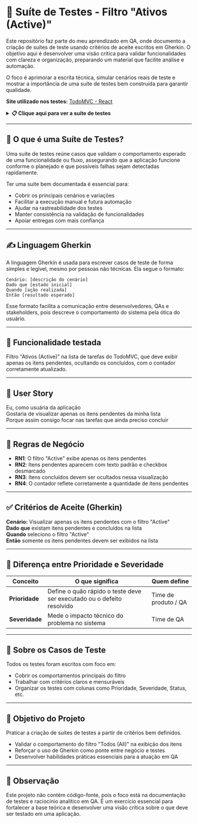 # 🧾 Suíte de Testes - Filtro "Ativos (Active)"

Este repositório faz parte do meu aprendizado em QA, onde documento a criação de suítes de teste usando critérios de aceite escritos em Gherkin. O objetivo aqui é desenvolver uma visão crítica para validar funcionalidades com clareza e organização, preparando um material que facilite análise e automação.

O foco é aprimorar a escrita técnica, simular cenários reais de teste e mostrar a importância de uma suíte de testes bem construída para garantir qualidade.


 **Site utilizado nos testes:** [TodoMVC - React](https://todomvc.com/examples/react/dist/) 

<details>
  <summary><strong>📋 Clique aqui para ver a suíte de testes</strong></summary>

<br>

<table>
  <thead>
    <tr>
      <th>ID</th>
      <th>Cenário</th>
      <th>Caso de Teste (Gherkin)</th>
      <th>Prioridade</th>
      <th>Severidade</th>
      <th>Resultado Esperado</th>
      <th>Resultado Obtido</th>
      <th>Defeitos</th>
      <th>Status</th>
    </tr>
  </thead>
  <tbody>
    <tr>
      <td>CT01</td>
      <td>Exibir apenas itens ativos</td>
      <td>Dado que possuo itens pendentes e concluídos<br>Quando clico no filtro "Active"<br>Então apenas os itens pendentes devem ser exibidos</td>
      <td>Alta</td>
      <td>Alta</td>
      <td>Então apenas os itens pendentes devem ser exibidos</td>
      <td>Passou conforme esperado</td>
      <td>—</td>
      <td>Concluído</td>
    </tr>
    <tr>
      <td>CT02</td>
      <td>Ocultar itens concluídos</td>
      <td>Dado que tenho ao menos um item concluído<br>Quando clico no filtro "Active"<br>Então os itens concluídos não devem ser exibidos na lista</td>
      <td>Média</td>
      <td>Alta</td>
      <td>Então os itens concluídos não devem ser exibidos na lista</td>
      <td>Passou conforme esperado</td>
      <td>—</td>
      <td>Concluído</td>
    </tr>
    <tr>
      <td>CT03</td>
      <td>Itens ativos com checkbox desmarcado</td>
      <td>Dado que existem itens pendentes<br>Quando clico no filtro "Active"<br>Então os itens devem aparecer com checkbox desmarcado</td>
      <td>Média</td>
      <td>Média</td>
      <td>Então os itens devem aparecer com checkbox desmarcado</td>
      <td>Passou conforme esperado</td>
      <td>—</td>
      <td>Concluído</td>
    </tr>
    <tr>
      <td>CT04</td>
      <td>Contador atualizado corretamente</td>
      <td>Dado que possuo três itens pendentes<br>Quando clico no filtro "Active"<br>Então o contador deve exibir "3 items left"</td>
      <td>Alta</td>
      <td>Média</td>
      <td>Então o contador deve exibir "3 items left"</td>
      <td>Passou conforme esperado</td>
      <td>—</td>
      <td>Concluído</td>
    </tr>
    <tr>
      <td>CT05</td>
      <td>Filtro "Active" continua funcional após adicionar item</td>
      <td>Dado que o filtro "Active" está ativo<br>Quando adiciono um novo item pendente<br>Então o novo item deve ser exibido automaticamente na lista filtrada</td>
      <td>Alta</td>
      <td>Alta</td>
      <td>Então o novo item deve ser exibido automaticamente na lista filtrada</td>
      <td>Passou conforme esperado</td>
      <td>—</td>
      <td>Concluído</td>
    </tr>
  </tbody>
</table>

</details>

---

## 🧪 O que é uma Suíte de Testes?

Uma suíte de testes reúne casos que validam o comportamento esperado de uma funcionalidade ou fluxo, assegurando que a aplicação funcione conforme o planejado e que possíveis falhas sejam detectadas rapidamente.

 Ter uma suíte bem documentada é essencial para:
- Cobrir os principais cenários e variações
- Facilitar a execução manual e futura automação
- Ajudar na rastreabilidade dos testes
- Manter consistência na validação de funcionalidades
- Apoiar entregas com mais confiança

---

## ✍️ Linguagem Gherkin
A linguagem Gherkin é usada para escrever casos de teste de forma simples e legível, mesmo por pessoas não técnicas.
Ela segue o formato:

```
Cenário: [descrição do cenário]  
Dado que [estado inicial]  
Quando [ação realizada]  
Então [resultado esperado]  
```

Esse formato facilita a comunicação entre desenvolvedores, QAs e stakeholders, pois descreve o comportamento do sistema pela ótica do usuário.

---

## 🧩 Funcionalidade testada

Filtro "Ativos (Active)" na lista de tarefas do TodoMVC, que deve exibir apenas os itens pendentes, ocultando os concluídos, com o contador corretamente atualizado.

---

## 📝 User Story  
Eu, como usuária da aplicação  
Gostaria de visualizar apenas os itens pendentes da minha lista  
Porque assim consigo focar nas tarefas que ainda preciso concluir

---

## 📌 Regras de Negócio

- **RN1**: O filtro "Active" exibe apenas os itens pendentes
- **RN2**: Itens pendentes aparecem com texto padrão e checkbox desmarcado
- **RN3**: Itens concluídos devem ser ocultados nessa visualização
- **RN4**: O contador reflete corretamente a quantidade de itens pendentes

---

## ✅ Critérios de Aceite (Gherkin)  
**Cenário:** Visualizar apenas os itens pendentes com o filtro "Active"<br>
**Dado que** existam itens pendentes e concluídos na lista<br>
**Quando** seleciono o filtro "Active"<br>
**Então** somente os itens pendentes devem ser exibidos na lista

---

## 🧠 Diferença entre Prioridade e Severidade

| Conceito       | O que significa                                                        | Quem define          |
| -------------- | ---------------------------------------------------------------------- | -------------------- |
| **Prioridade** | Define o quão rápido o teste deve ser executado ou o defeito resolvido | Time de produto / QA |
| **Severidade** | Mede o impacto técnico do problema no sistema                          | Time de QA           |

---

## 📝 Sobre os Casos de Teste  
Todos os testes foram escritos com foco em:

- Cobrir os comportamentos principais do filtro 
- Trabalhar com critérios claros e mensuráveis  
- Organizar os testes com colunas como Prioridade, Severidade, Status, etc.

---

## 🎯 Objetivo do Projeto  
Praticar a criação de suítes de testes a partir de critérios bem definidos.

- Validar o comportamento do filtro "Todos (All)" na exibição dos itens
- Reforçar o uso de Gherkin como ponte entre negócio e testes  
- Desenvolver habilidades práticas essenciais para a atuação em QA

---

## 📌 Observação
Este projeto não contém código-fonte, pois o foco está na documentação de testes e raciocínio analítico em QA.
É um exercício essencial para fortalecer a base teórica e desenvolver uma visão crítica sobre o que deve ser testado em uma aplicação.




























